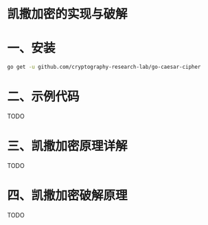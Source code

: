 # 凯撒加密的实现与破解 

# 一、安装

```bash
go get -u github.com/cryptography-research-lab/go-caesar-cipher
```

# 二、示例代码

TODO 

# 三、凯撒加密原理详解

TODO 

# 四、凯撒加密破解原理

TODO 



